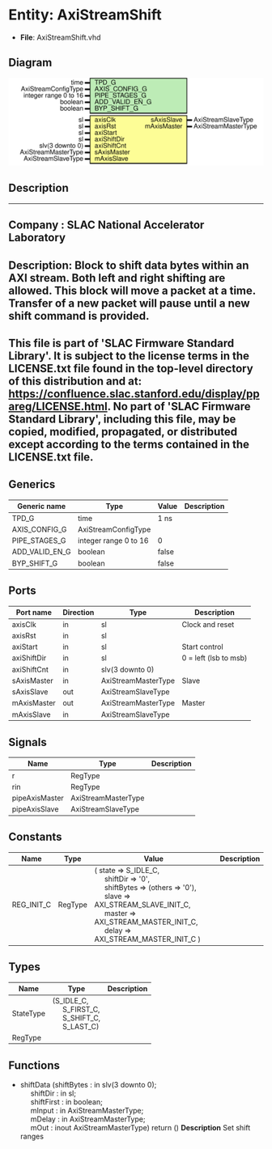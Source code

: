# Entity: AxiStreamShift

- **File**: AxiStreamShift.vhd
## Diagram

![Diagram](AxiStreamShift.svg "Diagram")
## Description

-----------------------------------------------------------------------------
 Company    : SLAC National Accelerator Laboratory
-----------------------------------------------------------------------------
 Description:
 Block to shift data bytes within an AXI stream. Both left and right shifting
 are allowed. This block will move a packet at a time. Transfer of a new packet
 will pause until a new shift command is provided.
-----------------------------------------------------------------------------
 This file is part of 'SLAC Firmware Standard Library'.
 It is subject to the license terms in the LICENSE.txt file found in the
 top-level directory of this distribution and at:
    https://confluence.slac.stanford.edu/display/ppareg/LICENSE.html.
 No part of 'SLAC Firmware Standard Library', including this file,
 may be copied, modified, propagated, or distributed except according to
 the terms contained in the LICENSE.txt file.
-----------------------------------------------------------------------------
## Generics

| Generic name   | Type                  | Value | Description |
| -------------- | --------------------- | ----- | ----------- |
| TPD_G          | time                  | 1 ns  |             |
| AXIS_CONFIG_G  | AxiStreamConfigType   |       |             |
| PIPE_STAGES_G  | integer range 0 to 16 | 0     |             |
| ADD_VALID_EN_G | boolean               | false |             |
| BYP_SHIFT_G    | boolean               | false |             |
## Ports

| Port name   | Direction | Type                | Description            |
| ----------- | --------- | ------------------- | ---------------------- |
| axisClk     | in        | sl                  | Clock and reset        |
| axisRst     | in        | sl                  |                        |
| axiStart    | in        | sl                  | Start control          |
| axiShiftDir | in        | sl                  |  0 = left (lsb to msb) |
| axiShiftCnt | in        | slv(3 downto 0)     |                        |
| sAxisMaster | in        | AxiStreamMasterType | Slave                  |
| sAxisSlave  | out       | AxiStreamSlaveType  |                        |
| mAxisMaster | out       | AxiStreamMasterType | Master                 |
| mAxisSlave  | in        | AxiStreamSlaveType  |                        |
## Signals

| Name           | Type                | Description |
| -------------- | ------------------- | ----------- |
| r              | RegType             |             |
| rin            | RegType             |             |
| pipeAxisMaster | AxiStreamMasterType |             |
| pipeAxisSlave  | AxiStreamSlaveType  |             |
## Constants

| Name       | Type    | Value                                                                                                                                                                                                                                                                                                                                                                                                                              | Description |
| ---------- | ------- | ---------------------------------------------------------------------------------------------------------------------------------------------------------------------------------------------------------------------------------------------------------------------------------------------------------------------------------------------------------------------------------------------------------------------------------- | ----------- |
| REG_INIT_C | RegType |  (       state      => S_IDLE_C,<br><span style="padding-left:20px">       shiftDir   => '0',<br><span style="padding-left:20px">       shiftBytes => (others => '0'),<br><span style="padding-left:20px">       slave      => AXI_STREAM_SLAVE_INIT_C,<br><span style="padding-left:20px">       master     => AXI_STREAM_MASTER_INIT_C,<br><span style="padding-left:20px">       delay      => AXI_STREAM_MASTER_INIT_C       ) |             |
## Types

| Name      | Type                                                                                                                                                    | Description |
| --------- | ------------------------------------------------------------------------------------------------------------------------------------------------------- | ----------- |
| StateType | (S_IDLE_C,<br><span style="padding-left:20px"> S_FIRST_C,<br><span style="padding-left:20px"> S_SHIFT_C,<br><span style="padding-left:20px"> S_LAST_C)  |             |
| RegType   |                                                                                                                                                         |             |
## Functions
- shiftData <font id="function_arguments">(shiftBytes : in    slv(3 downto 0);<br><span style="padding-left:20px"> shiftDir   : in    sl;<br><span style="padding-left:20px"> shiftFirst : in    boolean;<br><span style="padding-left:20px"> mInput     : in    AxiStreamMasterType;<br><span style="padding-left:20px"> mDelay     : in    AxiStreamMasterType;<br><span style="padding-left:20px"> mOut       : inout AxiStreamMasterType) </font> <font id="function_return">return ()</font>
**Description**
 Set shift ranges

